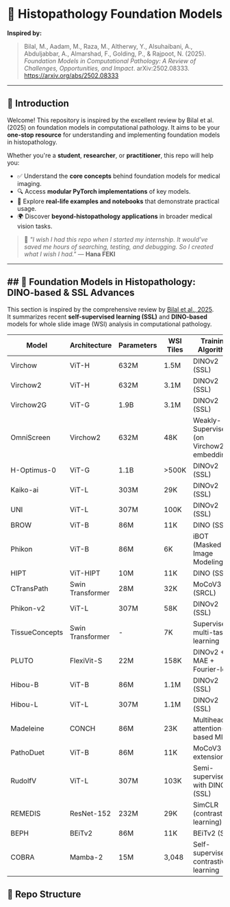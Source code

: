 # 🧬 Histopathology Foundation Models

**Inspired by:**  
> Bilal, M., Aadam, M., Raza, M., Altherwy, Y., Alsuhaibani, A., Abduljabbar, A., Almarshad, F., Golding, P., & Rajpoot, N. (2025). *Foundation Models in Computational Pathology: A Review of Challenges, Opportunities, and Impact*. arXiv:2502.08333. https://arxiv.org/abs/2502.08333

---

## 📣 Introduction

Welcome! This repository is inspired by the excellent review by Bilal et al. (2025) on foundation models in computational pathology. It aims to be your **one-stop resource** for understanding and implementing foundation models in histopathology.

Whether you're a **student**, **researcher**, or **practitioner**, this repo will help you:

- ✅ Understand the **core concepts** behind foundation models for medical imaging.  
- 🔍 Access **modular PyTorch implementations** of key models.  
- 📓 Explore **real-life examples and notebooks** that demonstrate practical usage.  
- 🌍 Discover **beyond-histopathology applications** in broader medical vision tasks.

> 🔖 *"I wish I had this repo when I started my internship. It would’ve saved me hours of searching, testing, and debugging. So I created what I wish I had."* — **Hana FEKI**

---

## ## 🧠 Foundation Models in Histopathology: DINO-based & SSL Advances

This section is inspired by the comprehensive review by [Bilal et al., 2025](https://arxiv.org/abs/2502.08333).  
It summarizes recent **self-supervised learning (SSL)** and **DINO-based** models for whole slide image (WSI) analysis in computational pathology.

| Model            | Architecture       | Parameters | WSI Tiles | Training Algorithm                          | Paper / Link | Implemented | Repo Link |
|------------------|--------------------|------------|-----------|---------------------------------------------|---------------|-------------|-----------|
| Virchow          | ViT-H              | 632M       | 1.5M      | DINOv2 (SSL)                                 | [arXiv:2403.10870](https://arxiv.org/abs/2403.10870) | ✅ Yes | [models/virchow](./models/virchow) |
| Virchow2         | ViT-H              | 632M       | 3.1M      | DINOv2 (SSL)                                 | [arXiv:2403.10870](https://arxiv.org/abs/2403.10870) | ✅ Yes | [models/virchow2](./models/virchow2) |
| Virchow2G        | ViT-G              | 1.9B       | 3.1M      | DINOv2 (SSL)                                 | [arXiv:2403.10870](https://arxiv.org/abs/2403.10870) | ❌ No | — |
| OmniScreen       | Virchow2           | 632M       | 48K       | Weakly-Supervised (on Virchow2 embeddings)  | [arXiv:2403.10870](https://arxiv.org/abs/2403.10870) | ❌ No | — |
| H-Optimus-0      | ViT-G              | 1.1B       | >500K     | DINOv2 (SSL)                                 | — | ❌ No | — |
| Kaiko-ai         | ViT-L              | 303M       | 29K       | DINOv2 (SSL)                                 | — | ❌ No | — |
| UNI              | ViT-L              | 307M       | 100K      | DINOv2 (SSL)                                 | — | ❌ No | — |
| BROW             | ViT-B              | 86M        | 11K       | DINO (SSL)                                   | — | ❌ No | — |
| Phikon           | ViT-B              | 86M        | 6K        | iBOT (Masked Image Modeling)                | [arXiv:2311.11023](https://arxiv.org/abs/2311.11023) | ✅ Yes | [models/phikon](./models/phikon) |
| HIPT             | ViT-HIPT           | 10M        | 11K       | DINO (SSL)                                   | [arXiv:2206.02680](https://arxiv.org/abs/2206.02680) | ❌ No | — |
| CTransPath       | Swin Transformer   | 28M        | 32K       | MoCoV3 (SRCL)                                | [arXiv:2209.05578](https://arxiv.org/abs/2209.05578) | ✅ Yes | [models/ctranspath](./models/ctranspath) |
| Phikon-v2        | ViT-L              | 307M       | 58K       | DINOv2 (SSL)                                 | [arXiv:2311.11023](https://arxiv.org/abs/2311.11023) | ❌ No | — |
| TissueConcepts   | Swin Transformer   | -          | 7K        | Supervised multi-task learning              | — | ❌ No | — |
| PLUTO            | FlexiVit-S         | 22M        | 158K      | DINOv2 + MAE + Fourier-loss                 | [arXiv:2403.00827](https://arxiv.org/abs/2403.00827) | ✅ Yes | [models/pluto](./models/pluto) |
| Hibou-B          | ViT-B              | 86M        | 1.1M      | DINOv2 (SSL)                                 | [arXiv:2406.06589](https://arxiv.org/abs/2406.06589) | ❌ No | — |
| Hibou-L          | ViT-L              | 307M       | 1.1M      | DINOv2 (SSL)                                 | [arXiv:2406.06589](https://arxiv.org/abs/2406.06589) | ❌ No | — |
| Madeleine        | CONCH              | 86M        | 23K       | Multiheaded attention-based MIL            | — | ❌ No | — |
| PathoDuet        | ViT-B              | 86M        | 11K       | MoCoV3 extension                             | [arXiv:2403.09677](https://arxiv.org/abs/2403.09677) | ✅ Yes | [models/pathoduet](./models/pathoduet) |
| RudolfV          | ViT-L              | 307M       | 103K      | Semi-supervised with DINOv2 (SSL)          | [arXiv:2403.01821](https://arxiv.org/abs/2403.01821) | ❌ No | — |
| REMEDIS          | ResNet-152         | 232M       | 29K       | SimCLR (contrastive learning)               | [arXiv:2212.08677](https://arxiv.org/abs/2212.08677) | ❌ No | — |
| BEPH             | BEiTv2             | 86M        | 11K       | BEiTv2 (SSL)                                 | — | ❌ No | — |
| COBRA            | Mamba-2            | 15M        | 3,048     | Self-supervised contrastive learning        | [arXiv:2405.20233](https://arxiv.org/abs/2405.20233) | ❌ No | — |


## 📁 Repo Structure

